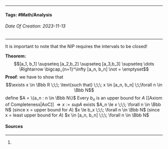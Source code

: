 __________________________________________________________________________
#### **Tags:** #Math/Analysis 
###### *Date Of Creation: 2023-11-13*
__________________________________________________________________________

It is important to note that the NIP requires the intervals to be closed!

**Theorem:**
$$[a_1, b_1] \supseteq [a_2,b_2] \supseteq [a_3,b_3] \supseteq \dots \Rightarrow \bigcap_{n=1}^\infty [a_n, b_n] \not = \emptyset$$
**Proof**: we have to show that $$\exists x \in \Bbb R \;\;\; \text{such that} \;\;\; x \in [a_n, b_n] \;\;\forall n \in \Bbb N$$
define $A = \{a_n : n \in \Bbb N\}$
Every $b_n$ is an upper bound for $A$
[[Axiom of Completeness|AoC]] $\Rightarrow x:= supA$ exists
$A_n \le x \;\;\; \forall n \in \Bbb N$ (since x = upper bound for $A$)
$x \le b_x \;\;\; \forall n \in \Bbb N$ (since x = least upper bound for $A$) 
$x \in [a_n, b_n] \;\;\; \forall n \in \Bbb N$

#### Sources
__________________________________________________________________________
1. 